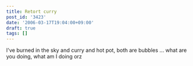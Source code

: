 ```yaml
---
title: Retort curry
post_id: '3423'
date: '2006-03-17T19:04:00+09:00'
draft: true
tags: []
---
```


I've burned in the sky and curry and hot pot, both are bubbles ... what are you doing, what am I doing orz
